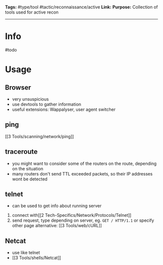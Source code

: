**Tags:** #type/tool #tactic/reconnaissance/active 
**Link:** 
**Purpose:** Collection of tools used for active recon

---
# Info
#todo 

# Usage

## Browser
- very unsuspicious
- use devtools to gather information
- useful extensions: Wappalyser, user agent switcher
## ping
[[3 Tools/scanning/network/ping]]
## traceroute
- you might want to consider some of the routers on the route, depending on the situation
- many routers don't send TTL exceeded packets, so their IP addresses wont be detected
## telnet
- can be used to get info about running server
1. connect with[[2 Tech-Specifics/Network/Protocols/Telnet]]
2. send request, type depending on server, eg. `GET / HTTP/1.1` or specify other page
alternative: [[3 Tools/web/cURL]]
## Netcat
- use like telnet
- [[3 Tools/shells/Netcat]]